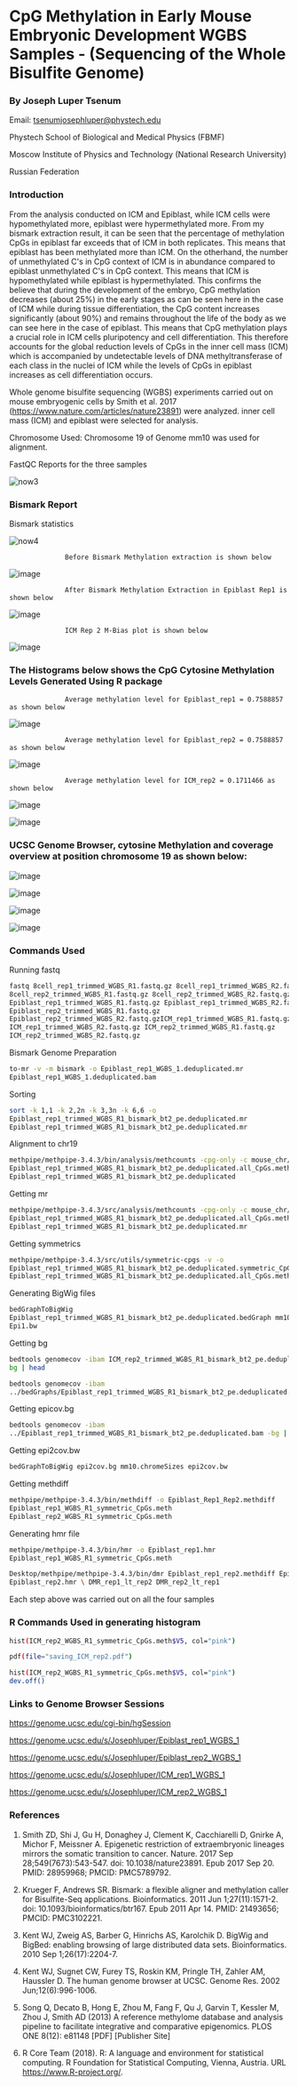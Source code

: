 # CpG Methylation in Early Mouse Embryonic Development WGBS Samples - (Sequencing of the Whole Bisulfite Genome)

### By Joseph Luper Tsenum

Email: tsenumjosephluper@phystech.edu

Phystech School of Biological and Medical Physics (FBMF)

Moscow Institute of Physics and Technology (National Research University)

Russian Federation

### Introduction

From the analysis conducted on ICM and Epiblast, while ICM cells were hypomethylated more, epiblast were hypermethylated more. From my bismark extraction result, it can be seen that the percentage of methylation CpGs in epiblast far exceeds that of ICM in both replicates. This means that epiblast has been methylated more than ICM. On the otherhand, the number of unmethylated C's in CpG context of ICM is in abundance compared to epiblast unmethylated C's in CpG context. This means that ICM is hypomethylated while epiblast is hypermethylated. This confirms the believe that during the development of the embryo, CpG methylation decreases (about 25%) in the early stages as can be seen here in the case of ICM while during tissue differentiation, the CpG content increases significantly (about 90%) and remains throughout the life of the body as we can see here in the case of epiblast. This means that CpG methylation plays a crucial role in ICM cells pluripotency and cell differentiation. This therefore accounts for the global reduction levels of CpGs in the inner cell mass (ICM) which is accompanied by undetectable levels of DNA methyltransferase of each class in the nuclei of ICM while the levels of CpGs in epiblast increases as cell differentiation occurs.

Whole genome bisulfite sequencing (WGBS) experiments carried out on mouse embryogenic cells by Smith et al. 2017 (https://www.nature.com/articles/nature23891) were analyzed. inner cell mass (ICM) and epiblast were selected for analysis.


Chromosome Used: Chromosome 19 of Genome mm10 was used for alignment. 

FastQC Reports for the three samples

![now3](https://user-images.githubusercontent.com/58364462/208570425-f20bb816-8e73-4e6c-90ed-caaddde1ed94.png)


### Bismark Report

Bismark statistics

![now4](https://user-images.githubusercontent.com/58364462/208570667-c76bd918-6545-422d-9ab0-04be72ae27c0.png)


                  Before Bismark Methylation extraction is shown below 
![image](https://user-images.githubusercontent.com/58364462/208530346-f5114e8a-f544-43fe-9594-396ca5d091d8.png) 


                  After Bismark Methylation Extraction in Epiblast Rep1 is shown below 
![image](https://user-images.githubusercontent.com/58364462/208530413-4b8a545c-23e6-4f1d-97c8-39c67fcf0022.png)


                  ICM Rep 2 M-Bias plot is shown below 
![image](https://user-images.githubusercontent.com/58364462/208530946-58f515a4-95c0-4fcd-9d72-699dd936c46b.png)


### The Histograms below shows the CpG Cytosine Methylation Levels Generated Using R package

                  Average methylation level for Epiblast_rep1 = 0.7588857 as shown below 
![image](https://user-images.githubusercontent.com/58364462/208531037-43ff4bca-e150-48c4-84e7-7023c2c0d340.png)


                  Average methylation level for Epiblast_rep2 = 0.7588857 as shown below 
![image](https://user-images.githubusercontent.com/58364462/208531202-4e5dbafd-c372-4907-9b19-53a96de12643.png)


                  Average methylation level for ICM_rep2 = 0.1711466 as shown below 
![image](https://user-images.githubusercontent.com/58364462/208531766-fe7d31d3-2647-4e15-b371-e0fbc38c4dab.png)

![image](https://user-images.githubusercontent.com/58364462/208531827-1ce61df4-40d8-4bcc-ade5-dde2696bf0a0.png)

### UCSC Genome Browser, cytosine Methylation and coverage overview at position chromosome 19 as shown below:

![image](https://user-images.githubusercontent.com/58364462/208539403-92a3a3bc-d16d-471f-887a-9f8c68ba3ab8.png)

![image](https://user-images.githubusercontent.com/58364462/208539478-494079fe-21ca-430c-bfd5-f5ee3eb6d0ca.png)

![image](https://user-images.githubusercontent.com/58364462/208539514-8a9249f5-b42a-455d-b920-074eb502dce1.png)

![image](https://user-images.githubusercontent.com/58364462/208539551-92b215bc-bb9a-4762-a8cf-fb97f72c3935.png)


### Commands Used

Running fastq
```bash
fastq 8cell_rep1_trimmed_WGBS_R1.fastq.gz 8cell_rep1_trimmed_WGBS_R2.fastq.gz
8cell_rep2_trimmed_WGBS_R1.fastq.gz 8cell_rep2_trimmed_WGBS_R2.fastq.gz
Epiblast_rep1_trimmed_WGBS_R1.fastq.gz Epiblast_rep1_trimmed_WGBS_R2.fastq.gz
Epiblast_rep2_trimmed_WGBS_R1.fastq.gz
Epiblast_rep2_trimmed_WGBS_R2.fastq.gzICM_rep1_trimmed_WGBS_R1.fastq.gz
ICM_rep1_trimmed_WGBS_R2.fastq.gz ICM_rep2_trimmed_WGBS_R1.fastq.gz
ICM_rep2_trimmed_WGBS_R2.fastq.gz
```

Bismark Genome Preparation
```bash
to-mr -v -m bismark -o Epiblast_rep1_WGBS_1.deduplicated.mr
Epiblast_rep1_WGBS_1.deduplicated.bam
```

Sorting 
```bash
sort -k 1,1 -k 2,2n -k 3,3n -k 6,6 -o
Epiblast_rep1_trimmed_WGBS_R1_bismark_bt2_pe.deduplicated.mr
Epiblast_rep1_trimmed_WGBS_R1_bismark_bt2_pe.deduplicated.mr
```
Alignment to chr19
```bash
methpipe/methpipe-3.4.3/bin/analysis/methcounts -cpg-only -c mouse_chr/chr19.fa -o
Epiblast_rep1_trimmed_WGBS_R1_bismark_bt2_pe.deduplicated.all_CpGs.meth
Epiblast_rep1_trimmed_WGBS_R1_bismark_bt2_pe.deduplicated
```
Getting mr
```bash
methpipe/methpipe-3.4.3/src/analysis/methcounts -cpg-only -c mouse_chr/chr19.fa -o
Epiblast_rep1_trimmed_WGBS_R1_bismark_bt2_pe.deduplicated.all_CpGs.meth
Epiblast_rep1_trimmed_WGBS_R1_bismark_bt2_pe.deduplicated.mr
```

Getting symmetrics
```bash
methpipe/methpipe-3.4.3/src/utils/symmetric-cpgs -v -o
Epiblast_rep1_trimmed_WGBS_R1_bismark_bt2_pe.deduplicated.symmetric_CpGs.meth
Epiblast_rep1_trimmed_WGBS_R1_bismark_bt2_pe.deduplicated.all_CpGs.meth
```
Generating BigWig files
```bash
bedGraphToBigWig
Epiblast_rep1_trimmed_WGBS_R1_bismark_bt2_pe.deduplicated.bedGraph mm10.chromeSizes
Epi1.bw
```

Getting bg
```bash
bedtools genomecov -ibam ICM_rep2_trimmed_WGBS_R1_bismark_bt2_pe.deduplicated.bam -
bg | head
```
```bash
bedtools genomecov -ibam
../bedGraphs/Epiblast_rep1_trimmed_WGBS_R1_bismark_bt2_pe.deduplicated.bam -bg
```

Getting epicov.bg
```bash
bedtools genomecov -ibam
../Epiblast_rep1_trimmed_WGBS_R1_bismark_bt2_pe.deduplicated.bam -bg | cat > epicov.bg
```
Getting epi2cov.bw
```bash
bedGraphToBigWig epi2cov.bg mm10.chromeSizes epi2cov.bw
```
Getting methdiff
```bash
methpipe/methpipe-3.4.3/bin/methdiff -o Epiblast_Rep1_Rep2.methdiff
Epiblast_rep1_WGBS_R1_symmetric_CpGs.meth
Epiblast_rep2_WGBS_R1_symmetric_CpGs.meth
```
Generating hmr file
```bash
methpipe/methpipe-3.4.3/bin/hmr -o Epiblast_rep1.hmr
Epiblast_rep1_WGBS_R1_symmetric_CpGs.meth
```

```bash
Desktop/methpipe/methpipe-3.4.3/bin/dmr Epiblast_rep1_rep2.methdiff Epiblast_rep1.hmr
Epiblast_rep2.hmr \ DMR_rep1_lt_rep2 DMR_rep2_lt_rep1
```
Each step above was carried out on all the four samples

### R Commands Used in generating histogram

```bash
hist(ICM_rep2_WGBS_R1_symmetric_CpGs.meth$V5, col="pink")
```

```bash
pdf(file="saving_ICM_rep2.pdf")
```

```bash
hist(ICM_rep2_WGBS_R1_symmetric_CpGs.meth$V5, col="pink")
dev.off()
```

### Links to Genome Browser Sessions

https://genome.ucsc.edu/cgi-bin/hgSession

https://genome.ucsc.edu/s/Josephluper/Epiblast_rep1_WGBS_1

https://genome.ucsc.edu/s/Josephluper/Epiblast_rep2_WGBS_1

https://genome.ucsc.edu/s/Josephluper/ICM_rep1_WGBS_1

https://genome.ucsc.edu/s/Josephluper/ICM_rep2_WGBS_1


### References

1. Smith ZD, Shi J, Gu H, Donaghey J, Clement K, Cacchiarelli D, Gnirke A, Michor F, Meissner A. Epigenetic restriction of extraembryonic lineages mirrors the somatic transition to cancer. Nature. 2017 Sep 28;549(7673):543-547. doi: 10.1038/nature23891. Epub 2017 Sep 20. PMID: 28959968; PMCID: PMC5789792.

2. Krueger F, Andrews SR. Bismark: a flexible aligner and methylation caller for Bisulfite-Seq applications. Bioinformatics. 2011 Jun 1;27(11):1571-2. doi: 10.1093/bioinformatics/btr167. Epub 2011 Apr 14. PMID: 21493656; PMCID: PMC3102221.

3. Kent WJ, Zweig AS, Barber G, Hinrichs AS, Karolchik D. BigWig and BigBed: enabling browsing of large distributed data sets. Bioinformatics. 2010 Sep 1;26(17):2204-7.

4. Kent WJ, Sugnet CW, Furey TS, Roskin KM, Pringle TH, Zahler AM, Haussler D. The human genome browser at UCSC. Genome Res. 2002 Jun;12(6):996-1006.

5. Song Q, Decato B, Hong E, Zhou M, Fang F, Qu J, Garvin T, Kessler M, Zhou J, Smith AD (2013) A reference methylome database and analysis pipeline to facilitate integrative and comparative epigenomics. PLOS ONE 8(12): e81148 [PDF] [Publisher Site]

6.   R Core Team (2018). R: A language and environment for statistical computing. R Foundation for Statistical Computing, Vienna, Austria. URL https://www.R-project.org/.


